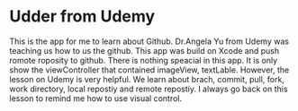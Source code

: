 # Udder from Udemy
This is the app for me to learn about Github. Dr.Angela Yu from Udemy was teaching us how to us the github. This app was build on Xcode and push romote roposity to github. There is nothing speacial in this app. It is only show the viewController that contained imageView, textLable. However, the lesson on Udemy is very helpful. We learn about brach, commit, pull, fork, work directory, local repostiy and remote repostiy. I always go back on this lesson to remind me how to use visual control.
